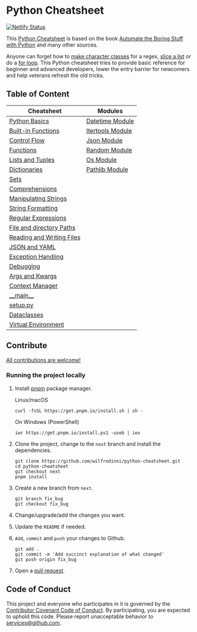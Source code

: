 # Python Cheatsheet

[![Netlify Status](https://api.netlify.com/api/v1/badges/a8d4511d-423a-49a9-bdf3-75307e997fb1/deploy-status)](https://app.netlify.com/sites/pythoncheatsheet/deploys)

This [Python Cheatsheet](https://www.pythoncheatsheet.org/) is based on the book [Automate the Boring Stuff with Python](https://automatetheboringstuff.com/) and many other sources.

Anyone can forget how to
[make character classes](https://www.pythoncheatsheet.org/cheatsheet/regular-expressions#making-your-own-character-classes)
for a regex, [slice a list](https://www.pythoncheatsheet.org/cheatsheet/lists-and-tuples#getting-sublists-with-slices) or do a [for loop](https://www.pythoncheatsheet.org/cheatsheet/control-flow#for-loop). This Python cheatsheet tries to provide basic reference for beginner and advanced developers, lower the entry barrier for newcomers and help veterans refresh the old tricks.

## Table of Content

| Cheatsheet                                                                 | Modules                                               |
| -------------------------------------------------------------------------- | ----------------------------------------------------- |
| [Python Basics](/docs/cheatsheet/basics.md)                                | [Datetime Module](/docs/modules/datetime-module.md)   |
| [Built-in Functions](/docs/cheatsheet/built-in-functions.md)               | [Itertools Module](/docs/modules/itertools-module.md) |
| [Control Flow](/docs/cheatsheet/control-flow.md)                           | [Json Module](/docs/modules/json-module.md)           |
| [Functions](/docs/cheatsheet/functions.md)                                 | [Random Module](/docs/modules/random-module.md)       |
| [Lists and Tuples](/docs/cheatsheet/lists-and-tuples.md)                   | [Os Module](/docs/modules/os-module.md)               |
| [Dictionaries](/docs/cheatsheet/dictionaries.md)                           | [Pathlib Module](/docs/modules/pathlib-module.md)     |
| [Sets](/docs/cheatsheet/sets.md)                                           |                                                       |
| [Comprehensions](/docs/cheatsheet/comprehensions.md)                       |                                                       |
| [Manipulating Strings](/docs/cheatsheet/manipulating-strings.md)           |                                                       |
| [String Formatting](/docs/cheatsheet/string-formatting.md)                 |                                                       |
| [Regular Expressions](/docs/cheatsheet/regular-expressions.md)             |                                                       |
| [File and directory Paths](/docs/cheatsheet/file-directory-path.md)        |                                                       |
| [Reading and Writing Files](/docs/cheatsheet/reading-and-writing-files.md) |                                                       |
| [JSON and YAML](/docs/cheatsheet/json-yaml.md)                             |                                                       |
| [Exception Handling](/docs/cheatsheet/exception-handling.md)               |                                                       |
| [Debugging](/docs/cheatsheet/debugging.md)                                 |                                                       |
| [Args and Kwargs](/docs/cheatsheet/args-and-kwargs.md)                     |                                                       |
| [Context Manager](/docs/cheatsheet/context-manager.md)                     |                                                       |
| [\_\_main\_\_](/docs/cheatsheet/main.md)                                   |                                                       |
| [setup.py](/docs/cheatsheet/setup-py.md)                                   |                                                       |
| [Dataclasses](/docs/cheatsheet/dataclasses.md)                             |                                                       |
| [Virtual Environment](/docs/cheatsheet/virtual-environments.md)            |                                                       |

## Contribute

[All contributions are welcome!](/src/pages/contributing.md)

### Running the project locally

1.  Install [pnpm](https://pnpm.io/installation) package manager.

    Linux/macOS

        curl -fsSL https://get.pnpm.io/install.sh | sh -

    On Windows (PowerShell)

        iwr https://get.pnpm.io/install.ps1 -useb | iex

2.  Clone the project, change to the `next` branch and install the dependencies.

        git clone https://github.com/wilfredinni/python-cheatsheet.git
        cd python-cheatsheet
        git checkout next
        pnpm install

3.  Create a new branch from `next`.

        git branch fix_bug
        git checkout fix_bug

4.  Change/upgrade/add the changes you want.
5.  Update the `README` if needed.
6.  `Add`, `commit` and `push` your changes to Github.

        git add .
        git commit -m 'Add succinct explanation of what changed'
        git push origin fix_bug

7.  Open a [pull request](https://github.com/wilfredinni/python-cheatsheet/pulls).

## Code of Conduct

This project and everyone who participates in it is governed by the [Contributor Covenant Code of Conduct](https://github.com/wilfredinni/python-cheatsheet/blob/master/CODE_OF_CONDUCT.md). By participating, you are expected to uphold this code. Please report unacceptable behavior to services@github.com.
